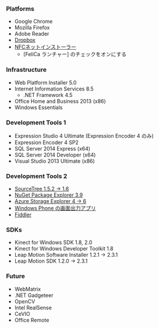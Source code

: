 ﻿### Platforms
* Google Chrome
* Mozilla Firefox
* Adobe Reader
* [Dropbox](https://www.dropbox.com/)
* [NFCネットインストーラー](http://www.sony.co.jp/Products/felica/consumer/download/netinstaller.html)
  * [FeliCa ランチャー] のチェックをオンにする

### Infrastructure
* Web Platform Installer 5.0
* Internet Information Services 8.5
  * .NET Framework 4.5
* Office Home and Business 2013 (x86)
* Windows Essentials

### Development Tools 1
* Expression Studio 4 Ultimate (Expression Encoder 4 のみ)
* Expression Encoder 4 SP2
* SQL Server 2014 Express (x64)
* SQL Server 2014 Developer (x64)
* Visual Studio 2013 Ultimate (x86)

### Development Tools 2
* [SourceTree 1.5.2 → 1.6](http://www.sourcetreeapp.com/)
* [NuGet Package Explorer 3.9](http://npe.codeplex.com/)
* [Azure Storage Explorer 4 → 6](http://azurestorageexplorer.codeplex.com/)
* [Windows Phone の画面出力アプリ](http://www.microsoft.com/ja-jp/download/details.aspx?id=42648)
* [Fiddler](http://www.telerik.com/fiddler)

### SDKs
* Kinect for Windows SDK 1.8, 2.0
* Kinect for Windows Developer Toolkit 1.8
* Leap Motion Software Installer 1.2.1 → 2.3.1
* Leap Motion SDK 1.2.0 → 2.3.1

### Future
* WebMatrix
* .NET Gadgeteer
* OpenCV
* Intel RealSense
* CeVIO
* Office Remote

